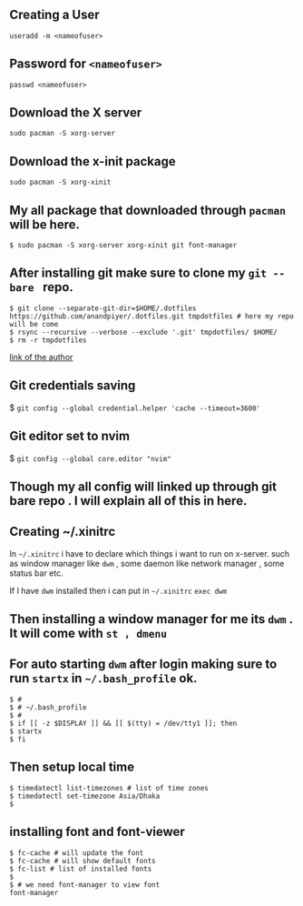 ## Creating a User
`useradd -m <nameofuser>`
## Password for `<nameofuser>`
`passwd <nameofuser>`

## Download the X server
`sudo pacman -S xorg-server`

## Download the x-init package
`sudo pacman -S xorg-xinit`

## My all package that downloaded through `pacman` will be here.
```
$ sudo pacman -S xorg-server xorg-xinit git font-manager
```

## After installing git make sure to clone my `git --bare ` repo.
 ```
$ git clone --separate-git-dir=$HOME/.dotfiles https://github.com/anandpiyer/.dotfiles.git tmpdotfiles # here my repo will be come
$ rsync --recursive --verbose --exclude '.git' tmpdotfiles/ $HOME/
$ rm -r tmpdotfiles
 
```
[link of the author](https://www.anand-iyer.com/blog/2018/a-simpler-way-to-manage-your-dotfiles.html)

## Git credentials saving
$ `git config --global credential.helper 'cache --timeout=3600'`

## Git editor set to nvim
$ `git config --global core.editor "nvim"`
## Though my all config will linked up through git bare repo . I will explain all of this in here.

## Creating ~/.xinitrc

In `~/.xinitrc` i have to declare which things i want to run on x-server. such as window manager like `dwm` , some daemon like network manager , some status bar etc.

If I have `dwm` installed then i can put in `~/.xinitrc` `exec dwm`

## Then installing a window manager for me its `dwm` . It will come with `st , dmenu `
## For auto starting `dwm` after login making sure to run ` startx ` in `~/.bash_profile` ok.

```
$ #
$ # ~/.bash_profile
$ #
$ if [[ -z $DISPLAY ]] && [[ $(tty) = /dev/tty1 ]]; then
$ startx
$ fi
```

## Then setup local time 

```
$ timedatectl list-timezones # list of time zones
$ timedatectl set-timezone Asia/Dhaka
$ 
```
## installing font and font-viewer
```
$ fc-cache # will update the font
$ fc-cache # will show default fonts
$ fc-list # list of installed fonts
$ 
$ # we need font-manager to view font
font-manager

```



